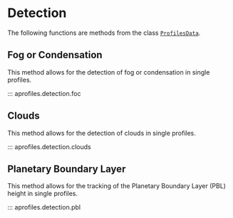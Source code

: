 # Detection

The following functions are methods from the class [`ProfilesData`](../data_classes/#profilesdata).

## Fog or Condensation

This method allows for the detection of fog or condensation in single profiles.

::: aprofiles.detection.foc

## Clouds

This method allows for the detection of clouds in single profiles.

::: aprofiles.detection.clouds

## Planetary Boundary Layer

This method allows for the tracking of the Planetary Boundary Layer (PBL) height in single profiles.

::: aprofiles.detection.pbl
